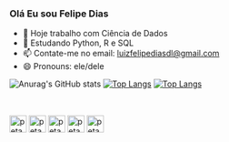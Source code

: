 ### Olá Eu sou Felipe Dias 

- 🔭 Hoje trabalho com Ciência de Dados 
- 🌱 Estudando Python, R e SQL 
- 📫 Contate-me no email: luizfelipediasdl@gmail.com
- 😄 Pronouns: ele/dele

![Anurag's GitHub stats](https://github-readme-stats.vercel.app/api?username=Peta10dias&layout=compact&show_icons=true&theme=radical)
[![Top Langs](https://github-readme-stats.vercel.app/api/top-langs/?username=Peta10dias&theme=radical&layout=compact)](https://github.com/anuraghazra/github-readme-stats) 
[![Top Langs](https://github-readme-stats.vercel.app/api/top-langs/?username=Peta10dias&theme=radical)](https://github.com/anuraghazra/github-readme-stats)

##
<div style = "display: inline_block"><br> 
    <img allign = "center" alt= "peta-R" height= "30" wifth= "40"  src="https://cdn.jsdelivr.net/gh/devicons/devicon/icons/r/r-original.svg" />
    <img allign = "center" alt= "peta-MySQL" height= "30" wifth= "40" src="https://cdn.jsdelivr.net/gh/devicons/devicon/icons/mysql/mysql-original-wordmark.svg" />
    <img allign = "center" alt= "peta-Python" height= "30" wifth= "40" src="https://cdn.jsdelivr.net/gh/devicons/devicon/icons/python/python-original.svg"/>
    <img allign = "center" alt= "peta-html" height= "30" wifth= "40" src="https://cdn.jsdelivr.net/gh/devicons/devicon/icons/html5/html5-original.svg" />
    <img allign = "center" alt= "peta-css" height= "30" wifth= "40" src="https://cdn.jsdelivr.net/gh/devicons/devicon/icons/css3/css3-original.svg" />
              
            
                
</div>        
